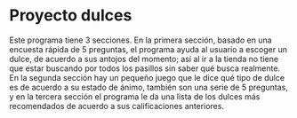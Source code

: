 # Proyecto dulces

Este programa tiene 3 secciones. En la primera sección, basado en una encuesta rápida de 5 preguntas, el programa ayuda al usuario a escoger un dulce, de acuerdo a sus antojos del momento; así al ir a la tienda no tiene que estar buscando por todos los pasillos sin saber qué busca realmente. En la segunda sección hay un pequeño juego que le dice qué tipo de dulce es de acuerdo a su estado de ánimo, también son una serie de 5 preguntas, y en la tercera sección el programa le da una lista de los dulces más recomendados de acuerdo a sus calificaciones anteriores. 

